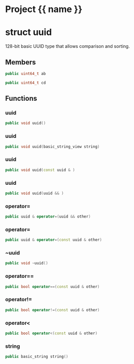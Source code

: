<script setup>
import {useRoute} from 'vitepress'
const {path} = useRoute()
const tokens = path.split('/')
const words = tokens[2].split('-');
for (let i = 0; i < words.length; i++) {
    words[i] = words[i].charAt(0).toUpperCase() + words[i].slice(1);
    words[i] = words[i].replace('geode', 'Geode')
}
const name = words.join('-');
</script>
# Project {{ name }}

# struct uuid


 128-bit basic UUID type that allows comparison and sorting.



## Members

```cpp
public uint64_t ab

```

```cpp
public uint64_t cd

```



## Functions

### uuid

```cpp
public void uuid()
```


### uuid

```cpp
public void uuid(basic_string_view string)
```


### uuid

```cpp
public void uuid(const uuid & )
```


### uuid

```cpp
public void uuid(uuid && )
```


### operator=

```cpp
public uuid & operator=(uuid && other)
```


### operator=

```cpp
public uuid & operator=(const uuid & other)
```


### ~uuid

```cpp
public void ~uuid()
```


### operator==

```cpp
public bool operator==(const uuid & other)
```


### operator!=

```cpp
public bool operator!=(const uuid & other)
```


### operator<

```cpp
public bool operator<(const uuid & other)
```


### string

```cpp
public basic_string string()
```





